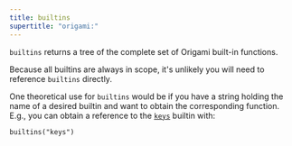 ```yaml
---
title: builtins
supertitle: "origami:"
---
```


`builtins` returns a tree of the complete set of Origami built-in functions.

Because all builtins are always in scope, it's unlikely you will need to reference `builtins` directly.

One theoretical use for `builtins` would be if you have a string holding the name of a desired builtin and want to obtain the corresponding function. E.g., you can obtain a reference to the [`keys`](/builtins/tree/keys.html) builtin with:

```
builtins("keys")
```
